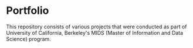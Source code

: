 # Portfolio

This repository consists of various projects that were conducted as part of University of California, Berkeley's MIDS (Master of Information and Data Science) program.
